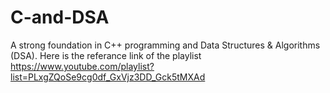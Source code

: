 # C-and-DSA
A strong foundation in C++ programming and Data Structures &amp; Algorithms (DSA).
Here is the referance link of the playlist https://www.youtube.com/playlist?list=PLxgZQoSe9cg0df_GxVjz3DD_Gck5tMXAd

